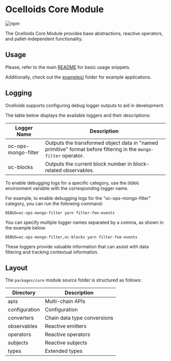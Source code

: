 # Ocelloids Core Module

![npm](https://img.shields.io/npm/v/@sodazone/ocelloids)

The Ocelloids Core Module provides base abstractions, reactive operators, and pallet-independent functionality.

## Usage

Please, refer to the main [README](https://github.com/sodazone/ocelloids/) for basic usage snippets.

Additionally, check out the [examples/](https://github.com/sodazone/ocelloids/tree/main/examples) folder for example applications.

## Logging

Ocelloids supports configuring debug logger outputs to aid in development.

The table below displays the available loggers and their descriptions:

| Logger Name | Description |
| ----------- | ----------- |
| oc-ops-mongo-filter | Outputs the transformed object data in "named primitive" format before filtering in the `mongo-filter` operator. |
| oc-blocks | Outputs the current block number in block-related observables. |

To enable debugging logs for a specific category, use the `DEBUG` environment variable with the corresponding logger name.

For example, to enable debugging logs for the "oc-ops-mongo-filter" category, you can run the following command:

```shell
DEBUG=oc-ops-mongo-filter yarn filter-fee-events
```

You can specify multiple logger names separated by a comma, as shown in the example below:

```shell
DEBUG=oc-ops-mongo-filter,oc-blocks yarn filter-fee-events
```

These loggers provide valuable information that can assist with data filtering and tracking contextual information.

## Layout

The `packages/core` module source folder is structured as follows:

| Directory                    | Description                               |
|------------------------------|-------------------------------------------|
|  apis                        | Multi-chain APIs                          |
|  configuration               | Configuration                             |
|  converters                  | Chain data type conversions               |
|  observables                 | Reactive emitters                         |
|  operators                   | Reactive operators                        |
|  subjects                    | Reactive subjects                         |
|  types                       | Extended types                            |

